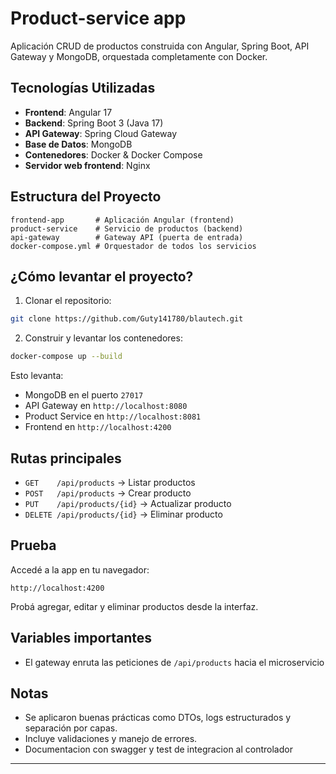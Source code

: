 # Product-service app

Aplicación CRUD de productos construida con Angular, Spring Boot, API Gateway y MongoDB, orquestada completamente con Docker.

## Tecnologías Utilizadas

- **Frontend**: Angular 17
- **Backend**: Spring Boot 3 (Java 17)
- **API Gateway**: Spring Cloud Gateway
- **Base de Datos**: MongoDB
- **Contenedores**: Docker & Docker Compose
- **Servidor web frontend**: Nginx

## Estructura del Proyecto

```
frontend-app       # Aplicación Angular (frontend)
product-service    # Servicio de productos (backend)
api-gateway        # Gateway API (puerta de entrada)
docker-compose.yml # Orquestador de todos los servicios
```

## ¿Cómo levantar el proyecto?

1. Clonar el repositorio:

```bash
git clone https://github.com/Guty141780/blautech.git
```

2. Construir y levantar los contenedores:

```bash
docker-compose up --build
```

Esto levanta:
- MongoDB en el puerto `27017`
- API Gateway en `http://localhost:8080`
- Product Service en `http://localhost:8081`
- Frontend en `http://localhost:4200`

## Rutas principales

- `GET    /api/products` → Listar productos
- `POST   /api/products` → Crear producto
- `PUT    /api/products/{id}` → Actualizar producto
- `DELETE /api/products/{id}` → Eliminar producto

## Prueba

Accedé a la app en tu navegador:

```
http://localhost:4200
```

Probá agregar, editar y eliminar productos desde la interfaz.

## Variables importantes

- El gateway enruta las peticiones de `/api/products` hacia el microservicio

## Notas

- Se aplicaron buenas prácticas como DTOs, logs estructurados y separación por capas.
- Incluye validaciones y manejo de errores.
- Documentacion con swagger y test de integracion al controlador

---

